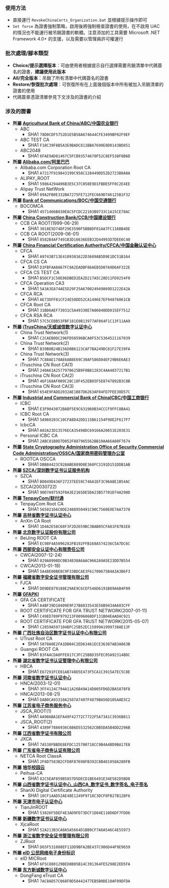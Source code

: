 ### 使用方法
* 直接運行 `RevokeChinaCerts_Organization.bat` 並根據提示操作即可
* `Set force` 為證書強制策略，啟用後將強制檢查證書的使用，在不啟用 UAC 的情況也不能運行被吊銷證書的軟體。注意添加的工具需要 Microsoft .NET Framework 4.0+ 的支援，以及需要以管理員許可權運行

### 批次處理/腳本類型
* **Choice/提示選擇版本**：可由使用者根據提示自行選擇需要吊銷清單中代碼簽名的證書，**建議使用此版本**
* **All/完全版本**：吊銷了所有清單中代碼簽名的證書
* **Restore/恢復批次處理**：可恢復所有在上面幾個版本中所有被加入吊銷清單的證書的使用
* 代碼簽章憑證清單參見下文涉及的證書的介紹

### 涉及的證書
* **所屬 [Agricultural Bank of China/ABC/中国农业银行](http://www.abchina.com)**
    * ABC
        * SHA1 `78D0CDF5752D1E5B58A674644CFE3499BF02F9EF`
    * ABC TEST CA
        * SHA1 `F18C39F8B5A3E9BADC811BBA7690E8D0143BD851`
    * ABC2048
        * SHA1 `6FAE9AD81467C5FCB93574670F52C8EF538F8B6D`
* **所屬 [Alibaba.com/阿里巴巴](http://www.alibaba.com)**
    * Alibaba.com Corporation Root CA
        * SHA1 `A7217F919843199C958C128449DD52D2723B0A8A`
    * ALIPAY_ROOT
        * SHA1 `59864294A96B3E5C37C058E9D1FBDE5FF0C2E4EE`
    * Alipay Trust NetWork
        * SHA1 `89A2FB0E332BA7275FE712FEC669D746125B1F32`
* **所屬 [Bank of Communications/BOC/中国交通银行](http://www.bankcomm.com)**
    * BOCOMCA
        * SHA1 `4571466B830EAC5FCDC22103B9733C1A15CE78AC`
* **所屬 [China Construction Bank/CCB/中国建设银行](http://www.ccb.com)**
    * CCB CA ROOT(1999-06-29)
        * SHA1 `3018E5D74DF29E3590F5BB8DF01AA7FC116BB4DE`
    * CCB CA ROOT(2009-06-01)
        * SHA1 `8582B4AF7491B3D16636EEB32D44993D7DEE6C40`
* **所屬 [China Financial Certification Authority/CFCA/中国金融认证中心](http://www.cfca.com.cn)**
    * CFCA
        * SHA1 `A9743B713E4109381622D3689AB5D9E1DC51B164`
    * CFCA CS CA
        * SHA1 `D3FBFAA8A67FC9A2EADBF86AEB5D07A9D6AF322E`
    * CFCA CS TEST CA
        * SHA1 `B5DCF1C58E86DBED2EA2D217A5C28D11FD9254F0`
    * CFCA Operation CA3
        * SHA1 `5A3A3EA74AE5D29F25A670024949869D1222E42A`
    * CFCA RCA
        * SHA1 `AE73DFF81CF24E50DD52CA1496E7EF94876061CB`
    * CFCA Root CA
        * SHA1 `31BD6AEF73031C5A49338E7A06040DD815EF7512`
    * CFCA RSA RCA
        * SHA1 `57C5CEBB53FBF181E0B13977AF864F1C13F11AA9`
* **所屬 [iTrusChina/天威诚信数字认证中心](http://www.itrus.com.cn)**
    * China Trust Network(1)
        * SHA1 `C2CAEB0DC296FD50596BCA0F53C5364521167039`
    * China Trust Network(2)
        * SHA1 `B39B0B24B156D8B6123CAF7BA249DC81F27E39FA`
    * China Trust Network(3)
        * SHA1 `7C88AE178AE6AB8E69C30AF586D84EF29B6E6AE3`
    * iTruschina CN Root CA(1)
        * SHA1 `240A61A2577970625B9F0B81283C4AA4037217B1`
    * iTruschina CN Root CA(2)
        * SHA1 `46F168AF009C28C18F452EB85F5E8747892B3C8B`
    * iTruschina CN Root CA(3)
        * SHA1 `654E9FADD2032AE1B87D6263AF04FD7FEE38D57C`
* **所屬 [Industrial and Commercial Bank of ChinaICBC/中国工商银行](www.icbc.com.cn)**
    * ICBC
        * SHA1 `E3F9043072BABF5E9C631960B34CCCF9FFC8BA41`
    * ICBC Root CA
        * SHA1 `5A960203C10CFA8D42DD115B61154F98E2F617F7`
    * IcbcCA
        * SHA1 `A02A23D13576ECA35498DC69166A20651E203E31`
    * Personal ICBC CA
        * SHA1 `2ABC81B0D7D052F887965562BB10AA66A80F7674`
* **所屬 [State Cryptography Administration Office of Security Commercial Code Administration/OSSCA/国家商用密码管理办公室](www.oscca.gov.cn)**
    * ROOTCA OSCCA
        * SHA1 `DBB84423C928ABE889D0E368FC3191D151DDB1AB`
* **所屬 [SZCA/深圳数字证书认证服务机构](http://www.szca.net)**
    * SZCA
        * SHA1 `B0049D436F27237EE59C746A1EF3C96A8E1B54AC`
    * SZCA(20030722)
        * SHA1 `90D7A97592F0A3E2165DE5DA23B57701D74A298D`
* **所屬 [TenpayCom/财付通](http://www.tenpay.com)**
    * TenpayCom Root CA
        * SHA1 `56502166C0DE2488950491C90C7560E0E7AA7378`
* **所屬 [吉林省数字证书认证中心](http://www.jlca.com.cn)**
    * AnXin CA Root
        * SHA1 `1D4A2E58C68F3F2D2659BC3BAB05CFA81F87B1E8`
* **所屬 [北京数字认证股份有限公司](http://www.bjca.org.cn)**
    * BeiJing ROOT CA
        * SHA1 `EC98F4A5096282FB192FFB168A574236C5A7DC6C`
* **所屬 [西部安全认证中心有限责任公司](http://www.cwca.com.cn)**
    * CWCA(2007-12-24)
        * SHA1 `029A0990DC0B34838A6AAC9662A9A5E23DD7B554`
    * CWCA(2013-01-18)
        * SHA1 `5A48E00BE8C9F33BDCAE3F61700675B4A3A3B6F3`
* **所屬 [福建省数字安全证书管理有限公司](http://www.fjca.com.cn)**
    * FJCA
        * SHA1 `DD9DE879188E29AE9C6CEF546D6191B89A6B4F09`
* **所屬 [GFAPKI](http://www.gfapki.com.cn)**
    * GFA CA CERTIFICATE
        * SHA1 `A4BF39D18409E9F27B8833543E56B9434A603CFF`
    * ROOT CERTIFICATE FOR GFA TRUST NETWORK(2007-01-11)
        * SHA1 `C49ED789F979213F0096060DF131B04EAADAC921`
    * ROOT CERTIFICATE FOR GFA TRUST NETWORK(2015-05-07)
        * SHA1 `C2859A597104BFC25B52EC15899A1999738AE13F`
* **所屬 [广西壮族自治区数字证书认证中心有限公司](http://www.gxca.com.cn)**
    * UTrust Root CA
        * SHA1 `5070A0E2FA1DB04C2ED63461ECE36307AB3A863B`
    * Guangxi ROOT CA
        * SHA1 `B3FAACDA0FFE817C3FC25B8D35FEC05A92314BDC`
* **所屬 [湖北省数字证书认证管理中心有限公司](http://www.hbca.org.cn)**
    * HBCA
        * SHA1 `E67291FCE01AB748D5E473F5CA1C3915A7EC5C8E`
* **所屬 [河南省数字证书认证中心](http://www.9611111.com)**
    * HNCA(2003-12-01)
        * SHA1 `3FF4124C794A11A26B49A14D005FD6D2BA5878F8`
    * HNCA(2013-08-21)
        * SHA1 `DAB0CA93310A2507A7407F4879BA56D105AAD3C2`
* **所屬 [江苏省电子商务服务中心](http://www.jsca.com.cn)**
    * JSCA_ROOT(1)
        * SHA1 `AA90ABA1EFA49F42772C7722F5A73A1C3936B811`
    * JSCA_ROOT(2)
        * SHA1 `4389F7886936C6B6D5532562CBB5DA5B4DD2296B`
* **所屬 [江西省数字证书有限公司](http://www.jxca.org.cn)**
    * JXCA
        * SHA1 `7A538FBBDE8EFDC125700718CC9B4A4BD9BA17E8`
* **所屬 [广东省电子商务认证有限公司](http://www.cnca.net)**
    * NETCA Root ClassA
        * SHA1 `2F6D7583B2CFD0F87698FB392C8B481058A280FB`
* **所屬 [培华校园云](http://dns.peihua.cn)**
    * Peihua-CA
        * SHA1 `82C5EAF859B5857D5DECD1BE6491E34E582D5BD8`
* **所屬 [山西省数字证书认证中心_山西CA_数字证书_数字签名_电子签名](http://www.sxca.com.cn)**
    * ShanXi Digital Certificate Authority
        * SHA1 `10CF1AAD52AE48E1249F9718C3DCF8FB27B12BF6`
* **所屬 [天津市电子认证中心](http://www.tjca.org.cn)**
    * TianJinROOT
        * SHA1 `53826F5DEF4E3AD9FD73DCF1D04E110D6DF7FDD6`
* **所屬 [新疆数字证书认证中心](http://www.xjca.com.cn)**
    * XjcaRoot
        * SHA1 `52A213B3CA8A5A5664D1BB9CF7A6A546C4E55973`
* **所屬 [浙江省数字安全证书管理有限公司](http://www.zjca.com.cn)**
    * ZJRoot
        * SHA1 `D65F531088EF11DD9BFA2BE437C906D44F9E9659`
* **所屬 [eID 公民网络电子身份标识](https://eid.cn)**
    * eID MICRoot
        * SHA1 `6F5C880129BED8B05B14C391364FE5298E2ED5FA`
* **所屬 [东方新诚数字认证中心](https://toponeca.com)**
    * DongFang eTrust CA
        * SHA1 `7AC8AD57C068F0D58442477EB5B0DE10AF09DFDA`
